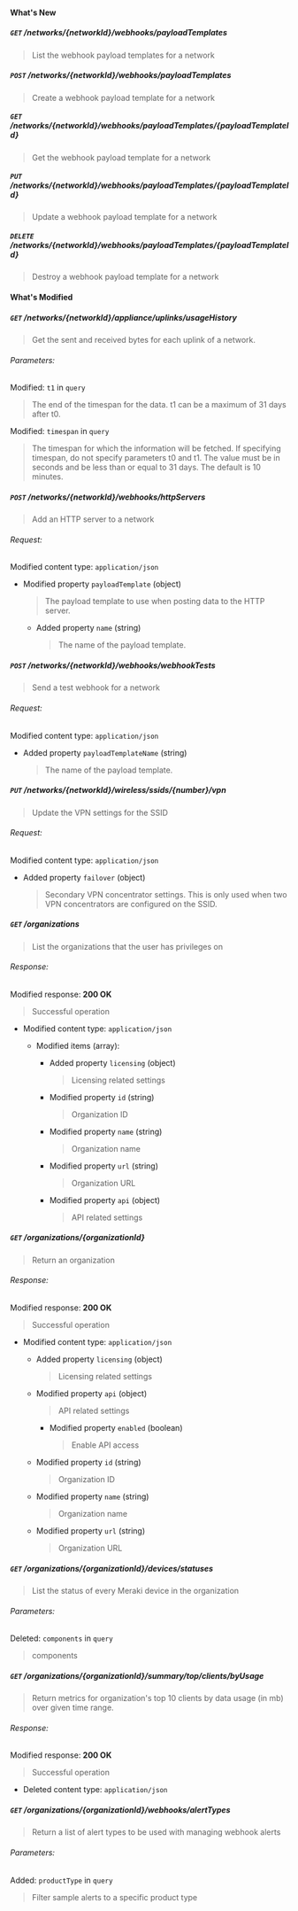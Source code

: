 #### What's New

##### `GET` /networks/{networkId}/webhooks/payloadTemplates

> List the webhook payload templates for a network

##### `POST` /networks/{networkId}/webhooks/payloadTemplates

> Create a webhook payload template for a network

##### `GET` /networks/{networkId}/webhooks/payloadTemplates/{payloadTemplateId}

> Get the webhook payload template for a network

##### `PUT` /networks/{networkId}/webhooks/payloadTemplates/{payloadTemplateId}

> Update a webhook payload template for a network

##### `DELETE` /networks/{networkId}/webhooks/payloadTemplates/{payloadTemplateId}

> Destroy a webhook payload template for a network

#### What's Modified

##### `GET` /networks/{networkId}/appliance/uplinks/usageHistory

> Get the sent and received bytes for each uplink of a network.

###### Parameters:

Modified: `t1` in `query`
> The end of the timespan for the data. t1 can be a maximum of 31 days after t0.

Modified: `timespan` in `query`
> The timespan for which the information will be fetched. If specifying timespan, do not specify parameters t0 and t1. The value must be in seconds and be less than or equal to 31 days. The default is 10 minutes.


##### `POST` /networks/{networkId}/webhooks/httpServers

> Add an HTTP server to a network

###### Request:

Modified content type: `application/json`

* Modified property `payloadTemplate` (object)
    > The payload template to use when posting data to the HTTP server.

    * Added property `name` (string)
        > The name of the payload template.


##### `POST` /networks/{networkId}/webhooks/webhookTests

> Send a test webhook for a network

###### Request:

Modified content type: `application/json`

* Added property `payloadTemplateName` (string)
    > The name of the payload template.


##### `PUT` /networks/{networkId}/wireless/ssids/{number}/vpn

> Update the VPN settings for the SSID

###### Request:

Modified content type: `application/json`

* Added property `failover` (object)
    > Secondary VPN concentrator settings. This is only used when two VPN concentrators are configured on the SSID.


##### `GET` /organizations

> List the organizations that the user has privileges on

###### Response:

Modified response: **200 OK**
> Successful operation

* Modified content type: `application/json`
    * Modified items (array):

        * Added property `licensing` (object)
            > Licensing related settings

        * Modified property `id` (string)
            > Organization ID

        * Modified property `name` (string)
            > Organization name

        * Modified property `url` (string)
            > Organization URL

        * Modified property `api` (object)
            > API related settings


##### `GET` /organizations/{organizationId}

> Return an organization

###### Response:

Modified response: **200 OK**
> Successful operation

* Modified content type: `application/json`
    * Added property `licensing` (object)
        > Licensing related settings

    * Modified property `api` (object)
        > API related settings

        * Modified property `enabled` (boolean)
            > Enable API access

    * Modified property `id` (string)
        > Organization ID

    * Modified property `name` (string)
        > Organization name

    * Modified property `url` (string)
        > Organization URL


##### `GET` /organizations/{organizationId}/devices/statuses

> List the status of every Meraki device in the organization

###### Parameters:

Deleted: `components` in `query`
> components


##### `GET` /organizations/{organizationId}/summary/top/clients/byUsage

> Return metrics for organization's top 10 clients by data usage (in mb) over given time range.

###### Response:

Modified response: **200 OK**
> Successful operation

* Deleted content type: `application/json`

##### `GET` /organizations/{organizationId}/webhooks/alertTypes

> Return a list of alert types to be used with managing webhook alerts

###### Parameters:

Added: `productType` in `query`
> Filter sample alerts to a specific product type


